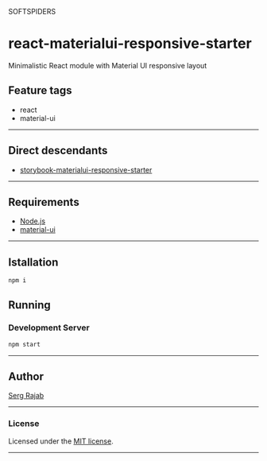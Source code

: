 SOFTSPIDERS

# react-materialui-responsive-starter

Minimalistic React module with Material UI responsive layout

## Feature tags

- react
- material-ui

---

## Direct descendants

- [storybook-materialui-responsive-starter](https://github.com/softspiders/storybook-materialui-responsive-starter)

---

## Requirements

* [Node.js](https://nodejs.org/en/download/package-manager/)
* [material-ui](https://material-ui.com/)

---

## Istallation

```sh
npm i
```

## Running

### Development Server

```sh
npm start
```

---

## Author

[Serg Rajab](https://github.com/SergRajab)

---

### License

Licensed under the [MIT license](./LICENSE).

---

